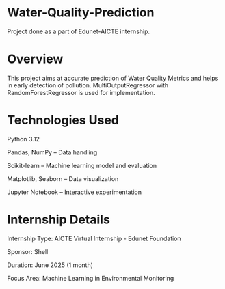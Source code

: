 # Water-Quality-Prediction
Project done as a part of Edunet-AICTE internship. 

# Overview
This project aims at accurate prediction of Water Quality Metrics and helps in early detection of pollution. MultiOutputRegressor with RandomForestRegressor is used for implementation. 

# Technologies Used

  Python 3.12
  
  Pandas, NumPy – Data handling
  
  Scikit-learn – Machine learning model and evaluation
  
  Matplotlib, Seaborn – Data visualization
  
  Jupyter Notebook – Interactive experimentation

# Internship Details

Internship Type: AICTE Virtual Internship - Edunet Foundation

Sponsor: Shell

Duration: June 2025 (1 month)

Focus Area: Machine Learning in Environmental Monitoring
